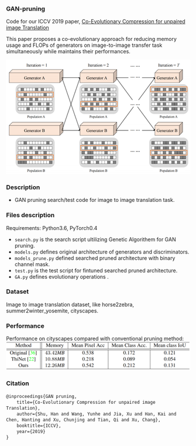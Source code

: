 ### GAN-pruning
Code for our ICCV 2019 paper, [Co-Evolutionary Compression for unpaired image Translation](https://arxiv.org/abs/1907.10804)

This paper proposes a co-evolutionary approach for reducing memory usage and FLOPs of generators on image-to-image transfer task simultaneously while maintains their performances.

<p align="center">
<img src="fig/framework.PNG" width="800">
</p>

### Description
- GAN pruning search/test code for image to image translation task.

### Files description
Requirements: Python3.6, PyTorch0.4

- `search.py` is the search script ultilizing Genetic Algorithem for GAN pruning.
- `models.py` defines original architecture of generators and discriminators.
- `models_prune.py` defined searched pruned architecture with binary channel mask.
- `test.py` is the test script for fintuned searched pruned architecture.
- `GA.py` defines evolutionary operations .

### Dataset
Image to image translation dataset, like horse2zebra, summer2winter_yosemite, cityscapes.  

### Performance
Performance on cityscapes compared with conventional pruning method:
<img src="fig/FCN.PNG" width="600">
</p>

### Citation
	@inproceedings{GAN pruning,
		title={Co-Evolutionary Compression for unpaired image Translation},
		author={Shu, Han and Wang, Yunhe and Jia, Xu and Han, Kai and Chen, Hanting and Xu, Chunjing and Tian, Qi and Xu, Chang},
		booktitle={ICCV},
		year={2019}
	}


